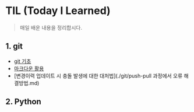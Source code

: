 # TIL (Today I Learned)

> 매일 배운 내용을 정리합시다.

## 1. git

* [git  기초](./git/git.md)
* [마크다운 활용](./git/markdown.md)
* [변경이력 업데이트 시 충돌 발생에 대한 대처법](./git/push-pull 과정에서 오류 해결방법.md)



## 2. Python

